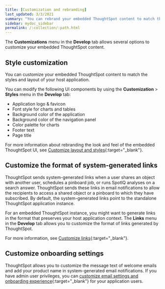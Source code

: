 ```yaml
---
title: [Customization and rebranding]
last_updated: 3/3/2021
summary: "You can rebrand your embedded ThoughtSpot content to match the look and feel of your host application and customize system-generated links and notifications."
sidebar: mydoc_sidebar
permalink: /:collection/:path.html
---
```


The **Customizations** menu in the **Develop** tab allows several options to customize your embedded ThoughtSpot content.

## Style customization
You can customize your embedded ThoughtSpot content to match the styles and layout of your host application.

You can modify the following UI components by using the **Customization** > **Styles** menu in the **Develop** tab:
-   Application logo & favicon
-   Font style for charts and tables
-   Background color of the application
-   Background color of the navigation panel
-   Color palette for charts
-   Footer text
-   Page title

For more information about rebranding the look and feel of the embedded ThoughtSpot UI, see [Customize layout and styles](https://docs.thoughtspot.com/visual-embed-sdk/release/en/?pageid=customize-style){:target="_blank"}.

## Customize the format of system-generated links

ThoughtSpot sends system-generated links when a user shares an object with another user, schedules a pinboard job, or runs SpotIQ analyses on a search answer. ThoughtSpot sends these links in email notifications to allow the recipients to access a shared object or a pinboard to which they have subscribed. By default, the system-generated links point to the standalone ThoughtSpot application instance.

For an embedded ThoughtSpot instance, you might want to generate links in the format that preserves your host application context. The **Links** menu in the **Develop** tab allows you to customize the format of links generated by ThoughtSpot.

For more information, see [Customize links](https://docs.thoughtspot.com/visual-embed-sdk/release/en/?pageid=customize-links){:target="_blank"}.

## Customize onboarding settings

ThoughtSpot allows you to customize the message text of welcome emails and add your product name in system-generated email notifications. If you have admin user privileges, you can [customize email settings and onboarding experience](https://docs.thoughtspot.com/visual-embed-sdk/release/en/?pageid=customize-emails){:target="_blank"} for your application users.
